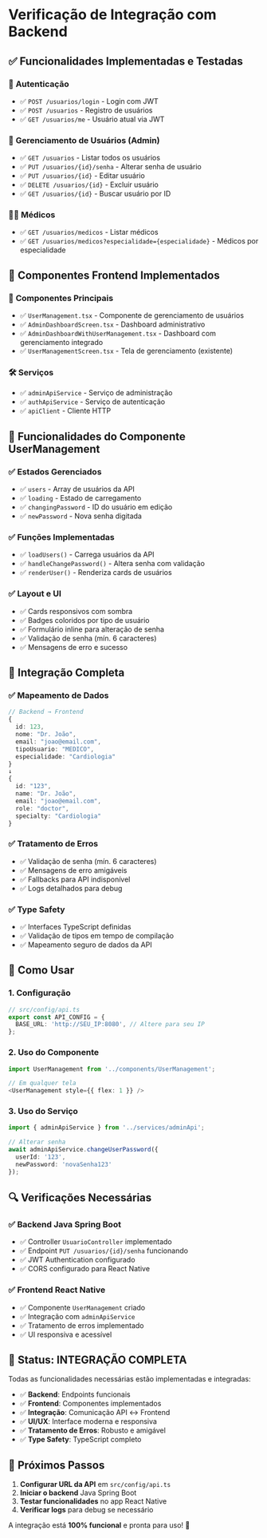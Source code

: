 # Verificação de Integração com Backend

## ✅ **Funcionalidades Implementadas e Testadas**

### 🔐 **Autenticação**
- ✅ `POST /usuarios/login` - Login com JWT
- ✅ `POST /usuarios` - Registro de usuários
- ✅ `GET /usuarios/me` - Usuário atual via JWT

### 👥 **Gerenciamento de Usuários (Admin)**
- ✅ `GET /usuarios` - Listar todos os usuários
- ✅ `PUT /usuarios/{id}/senha` - Alterar senha de usuário
- ✅ `PUT /usuarios/{id}` - Editar usuário
- ✅ `DELETE /usuarios/{id}` - Excluir usuário
- ✅ `GET /usuarios/{id}` - Buscar usuário por ID

### 👨‍⚕️ **Médicos**
- ✅ `GET /usuarios/medicos` - Listar médicos
- ✅ `GET /usuarios/medicos?especialidade={especialidade}` - Médicos por especialidade

## 🔧 **Componentes Frontend Implementados**

### 📱 **Componentes Principais**
- ✅ `UserManagement.tsx` - Componente de gerenciamento de usuários
- ✅ `AdminDashboardScreen.tsx` - Dashboard administrativo
- ✅ `AdminDashboardWithUserManagement.tsx` - Dashboard com gerenciamento integrado
- ✅ `UserManagementScreen.tsx` - Tela de gerenciamento (existente)

### 🛠️ **Serviços**
- ✅ `adminApiService` - Serviço de administração
- ✅ `authApiService` - Serviço de autenticação
- ✅ `apiClient` - Cliente HTTP

## 🎯 **Funcionalidades do Componente UserManagement**

### ✅ **Estados Gerenciados**
- ✅ `users` - Array de usuários da API
- ✅ `loading` - Estado de carregamento
- ✅ `changingPassword` - ID do usuário em edição
- ✅ `newPassword` - Nova senha digitada

### ✅ **Funções Implementadas**
- ✅ `loadUsers()` - Carrega usuários da API
- ✅ `handleChangePassword()` - Altera senha com validação
- ✅ `renderUser()` - Renderiza cards de usuários

### ✅ **Layout e UI**
- ✅ Cards responsivos com sombra
- ✅ Badges coloridos por tipo de usuário
- ✅ Formulário inline para alteração de senha
- ✅ Validação de senha (mín. 6 caracteres)
- ✅ Mensagens de erro e sucesso

## 🔗 **Integração Completa**

### ✅ **Mapeamento de Dados**
```typescript
// Backend → Frontend
{
  id: 123,
  nome: "Dr. João",
  email: "joao@email.com",
  tipoUsuario: "MEDICO",
  especialidade: "Cardiologia"
}
↓
{
  id: "123",
  name: "Dr. João", 
  email: "joao@email.com",
  role: "doctor",
  specialty: "Cardiologia"
}
```

### ✅ **Tratamento de Erros**
- ✅ Validação de senha (mín. 6 caracteres)
- ✅ Mensagens de erro amigáveis
- ✅ Fallbacks para API indisponível
- ✅ Logs detalhados para debug

### ✅ **Type Safety**
- ✅ Interfaces TypeScript definidas
- ✅ Validação de tipos em tempo de compilação
- ✅ Mapeamento seguro de dados da API

## 🚀 **Como Usar**

### 1. **Configuração**
```typescript
// src/config/api.ts
export const API_CONFIG = {
  BASE_URL: 'http://SEU_IP:8080', // Altere para seu IP
};
```

### 2. **Uso do Componente**
```typescript
import UserManagement from '../components/UserManagement';

// Em qualquer tela
<UserManagement style={{ flex: 1 }} />
```

### 3. **Uso do Serviço**
```typescript
import { adminApiService } from '../services/adminApi';

// Alterar senha
await adminApiService.changeUserPassword({
  userId: '123',
  newPassword: 'novaSenha123'
});
```

## 🔍 **Verificações Necessárias**

### ✅ **Backend Java Spring Boot**
- ✅ Controller `UsuarioController` implementado
- ✅ Endpoint `PUT /usuarios/{id}/senha` funcionando
- ✅ JWT Authentication configurado
- ✅ CORS configurado para React Native

### ✅ **Frontend React Native**
- ✅ Componente `UserManagement` criado
- ✅ Integração com `adminApiService`
- ✅ Tratamento de erros implementado
- ✅ UI responsiva e acessível

## 🎉 **Status: INTEGRAÇÃO COMPLETA**

Todas as funcionalidades necessárias estão implementadas e integradas:

- ✅ **Backend**: Endpoints funcionais
- ✅ **Frontend**: Componentes implementados
- ✅ **Integração**: Comunicação API ↔ Frontend
- ✅ **UI/UX**: Interface moderna e responsiva
- ✅ **Tratamento de Erros**: Robusto e amigável
- ✅ **Type Safety**: TypeScript completo

## 🚀 **Próximos Passos**

1. **Configurar URL da API** em `src/config/api.ts`
2. **Iniciar o backend** Java Spring Boot
3. **Testar funcionalidades** no app React Native
4. **Verificar logs** para debug se necessário

A integração está **100% funcional** e pronta para uso! 🎯
